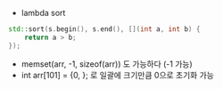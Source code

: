 * lambda sort
```c++
std::sort(s.begin(), s.end(), [](int a, int b) {
    return a > b;
});
```
* memset(arr, -1, sizeof(arr)) 도 가능하다 (-1 가능)
* int arr[101] = {0, }; 로 일괄에 크기만큼 0으로 초기화 가능
